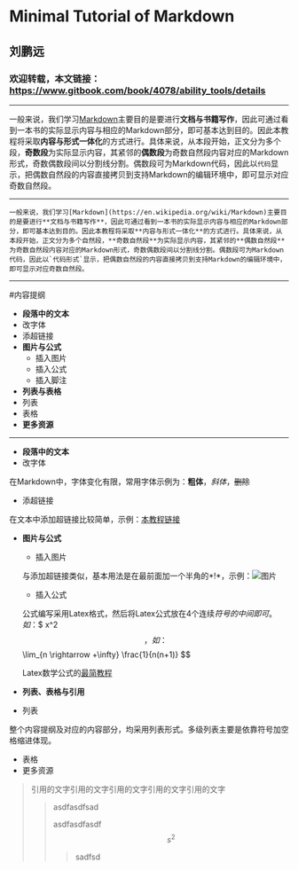 # Minimal Tutorial of Markdown 
## 刘鹏远
### 欢迎转载，本文链接： https://www.gitbook.com/book/4078/ability_tools/details
---
一般来说，我们学习[Markdown](https://en.wikipedia.org/wiki/Markdown)主要目的是要进行**文档与书籍写作**，因此可通过看到一本书的实际显示内容与相应的Markdown部分，即可基本达到目的。因此本教程将采取**内容与形式一体化**的方式进行。具体来说，从本段开始，正文分为多个段，**奇数段**为实际显示内容，其紧邻的**偶数段**为奇数自然段内容对应的Markdown形式，奇数偶数段间以分割线分割。偶数段可为Markdown代码，因此以`代码`显示，把偶数自然段的内容直接拷贝到支持Markdown的编辑环境中，即可显示对应奇数自然段。

---
  
``
一般来说，我们学习[Markdown](https://en.wikipedia.org/wiki/Markdown)主要目的是要进行**文档与书籍写作**，因此可通过看到一本书的实际显示内容与相应的Markdown部分，即可基本达到目的。因此本教程将采取**内容与形式一体化**的方式进行。具体来说，从本段开始，正文分为多个自然段，**奇数自然段**为实际显示内容，其紧邻的**偶数自然段**为奇数自然段内容对应的Markdown形式，奇数偶数段间以分割线分割。偶数段可为Markdown代码，因此以`代码形式`显示，把偶数自然段的内容直接拷贝到支持Markdown的编辑环境中，即可显示对应奇数自然段。
``

---
#内容提纲
- **段落中的文本**
 - 改字体
 - 添超链接
- **图片与公式**
  - 插入图片
  - 插入公式
  - 插入脚注
- **列表与表格**
 - 列表
 - 表格
- **更多资源**
***
- **段落中的文本**
 - 改字体
 
 在Markdown中，字体变化有限，常用字体示例为：**粗体**，*斜体*，~~删除~~
 - 添超链接  

 在文本中添加超链接比较简单，示例：[本教程链接](https://www.gitbook.com/book/4078/ability_tools/details)
- **图片与公式**
  - 插入图片
  
  与添加超链接类似，基本用法是在最前面加一个半角的*!*，示例：![图片](http://daringfireball.net/graphics/logos/)
  - 插入公式
  
  公式编写采用Latex格式，然后将Latex公式放在4个连续$符号的中间即可。如：$$ x^2 $$，如：$$ \lim_{n \rightarrow +\infty} \frac{1}{n(n+1)} $$
  
  Latex数学公式的[最简教程](https://4078.gitbooks.io/ability_tools/content/tools/latex_equ.html)
- **列表、表格与引用**
 - 列表

  整个内容提纲及对应的内容部分，均采用列表形式。多级列表主要是依靠符号加空格缩进体现。
 - 表格
- 更多资源
> 引用的文字引用的文字引用的文字引用的文字引用的文字
>>asdfasdfsad
>>
>>asdfasdfasdf $$s^2$$
>>
>>>sadfsd

